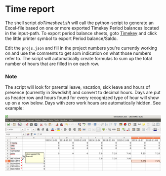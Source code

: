 # Time report

The shell script *doTimesheet.sh* will call the python-script to generate an Excel-file based 
on one or more exported Timekey Period balances located in the input-path. To export period balance sheets, goto
[Timekey](https://timekey.epiroc.group/menu/#/app/home) and click the little printer symbol to export Period balance/Saldo.

Edit the `projs.json` and fill in the project numbers you're currently working on and use the comments to get som indication on what those numbers refer to.
The script will automatically create formulas to sum up the total number of hours that are filled in on each row.

### Note
The script will look for parental leave, vacation, sick leave and hours of presence (currently in Swedish!) and convert to decimal hours.
Days are put as header row and hours found for every recognized type of hour will show up on a row below. Days with zero work hours are automatically hidden.
See example:<p>
![Timereport example](docs/timereport_exmpl.png)
